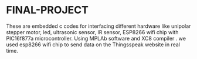 # FINAL-PROJECT
These are embedded c codes for interfacing different hardware like unipolar stepper motor, led, ultrasonic sensor, IR sensor, ESP8266 wifi chip with PIC16f877a microcontroller. 
Using MPLAb software and XC8 compiler .
we used esp8266 wifi chip to send data on the Thingsspeak website in real time. 

